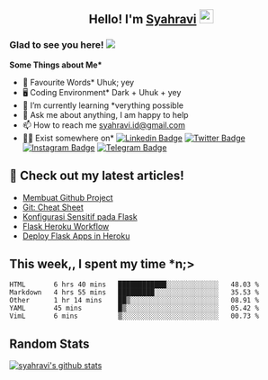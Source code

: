 <h2 align="center">Hello! I'm <a href="https://syahravi.github.io" target="_blank">Syahravi</a> <img src="https://media.giphy.com/media/hvRJCLFzcasrR4ia7z/giphy.gif" width="25px"></h2>

### Glad to see you here! ![](https://visitor-badge.glitch.me/badge?page_id=syahravi.syahravi)

<b> Some Things about Me*</b>
- 💬 Favourite Words\* Uhuk; yey
- 🖥️ Coding Environment\* Dark + Uhuk + yey
- 🌱 I’m currently learning \*verything possible
- 👀 Ask me about anything, I am happy to help
- 📫 How to reach me syahravi.id@gmail.com
- 👨‍💻 Exist somewhere on\* 
[![Linkedin Badge](https://img.shields.io/badge/-LinkedIn-0e76a8?style=flat-square&logo=Linkedin&logoColor=white)](https://linkedin.com/in/syahravi/)
[![Twitter Badge](https://img.shields.io/badge/-Twitter-00acee?style=flat-square&logo=Twitter&logoColor=white)](https://twitter.com/syahraavi/)
[![Instagram Badge](https://img.shields.io/badge/-Instagram-e4405f?style=flat-square&logo=Instagram&logoColor=white)](https://instagram.com/syahraavi)
[![Telegram Badge](https://img.shields.io/badge/-Telegram-0088cc?style=flat-square&logo=Telegram&logoColor=white)](https://t.me/syahravi)
## 📝 Check out my latest articles!
<!-- BLOG-POST-LIST:START -->
- [Membuat Github Project](https://www.syahravi.my.id/github-project/)
- [Git: Cheat Sheet](https://www.syahravi.my.id/git-cheat-sheet/)
- [Konfigurasi Sensitif pada Flask](https://www.syahravi.my.id/flask-konfigurasi-sensitif/)
- [Flask Heroku Workflow](https://www.syahravi.my.id/heroku-workflow/)
- [Deploy Flask Apps in Heroku](https://www.syahravi.my.id/deploy-flask-apps/)
<!-- BLOG-POST-LIST:END -->

## This week,, I spent my time \*n;>
<!--START_SECTION:waka-->
```text
HTML       6 hrs 40 mins   ████████████░░░░░░░░░░░░░   48.03 % 
Markdown   4 hrs 55 mins   █████████░░░░░░░░░░░░░░░░   35.53 % 
Other      1 hr 14 mins    ██▒░░░░░░░░░░░░░░░░░░░░░░   08.91 % 
YAML       45 mins         █▒░░░░░░░░░░░░░░░░░░░░░░░   05.42 % 
VimL       6 mins          ▒░░░░░░░░░░░░░░░░░░░░░░░░   00.73 % 
```
<!--END_SECTION:waka-->

## Random Stats
[![syahravi's github stats](https://github-readme-stats.vercel.app/api?username=syahravi&show_icons=true&theme=synthwave)](https://github.com/syahravi/)
